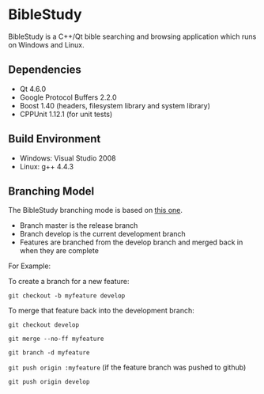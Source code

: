 BibleStudy
==========
BibleStudy is a C++/Qt bible searching and browsing application which runs on Windows and Linux.

Dependencies
------------
* Qt 4.6.0
* Google Protocol Buffers 2.2.0
* Boost 1.40 (headers, filesystem library and system library)
* CPPUnit 1.12.1 (for unit tests)

Build Environment
-----------------
* Windows: Visual Studio 2008
* Linux: g++ 4.4.3

Branching Model
---------------
The BibleStudy branching mode is based on [this one](http://nvie.com/posts/a-successful-git-branching-model/).

* Branch master is the release branch
* Branch develop is the current development branch
* Features are branched from the develop branch and merged back in when they are complete

For Example:

To create a branch for a new feature:

`git checkout -b myfeature develop`

To merge that feature back into the development branch:

`git checkout develop`

`git merge --no-ff myfeature`

`git branch -d myfeature`

`git push origin :myfeature` (if the feature branch was pushed to github)

`git push origin develop`
